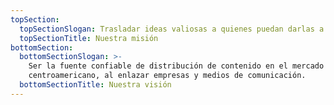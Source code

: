 ```yaml
---
topSection:
  topSectionSlogan: Trasladar ideas valiosas a quienes puedan darlas a conocer.
  topSectionTitle: Nuestra misión
bottomSection:
  bottomSectionSlogan: >-
    Ser la fuente confiable de distribución de contenido en el mercado
    centroamericano, al enlazar empresas y medios de comunicación.
  bottomSectionTitle: Nuestra visión
---
```


